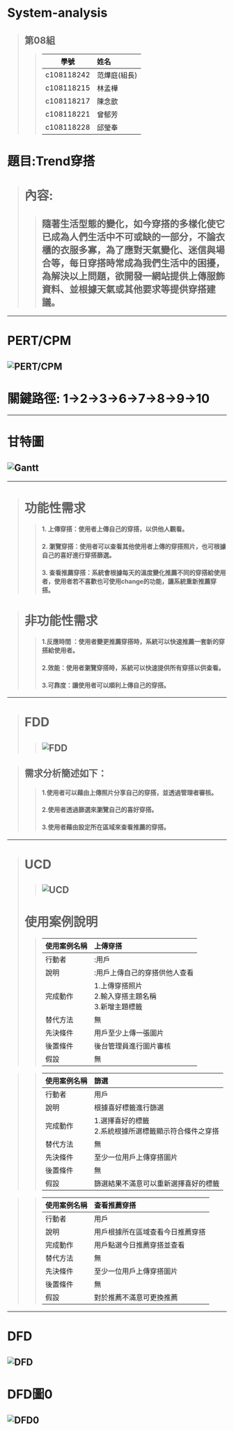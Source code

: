 # System-analysis

>## 第08組
>>  學號       |  姓名   
>> ------------|:-----
>> c108118242  | 范燁庭(組長)
>> c108118215  | 林孟樺
>> c108118217  | 陳念歆
>> c108118221  | 曾郁芳
>> c108118228  | 邱瑩奉

# 題目:Trend穿搭
># 內容:
>>## 隨著生活型態的變化，如今穿搭的多樣化使它已成為人們生活中不可或缺的一部分，不論衣櫃的衣服多寡，為了應對天氣變化、迷信與場合等，每日穿搭時常成為我們生活中的困擾，為解決以上問題，欲開發一網站提供上傳服飾資料、並根據天氣或其他要求等提供穿搭建議。
------------------------------------------

# PERT/CPM
## ![PERT/CPM](FinalProjectPert.jpeg)
# 關鍵路徑:  1->2->3->6->7->8->9->10

------------------------------------------
# 甘特圖
## ![Gantt](FinalProjectGantt.jpg) 

------------------------------------------


># 功能性需求    
>>####  1. 上傳穿搭：使用者上傳自己的穿搭，以供他人觀看。
>>####  2. 瀏覽穿搭：使用者可以查看其他使用者上傳的穿搭照片，也可根據自己的喜好進行穿搭篩選。
>>####  3. 查看推薦穿搭：系統會根據每天的溫度變化推薦不同的穿搭給使用者，使用者若不喜歡也可使用change的功能，讓系統重新推薦穿搭。

># 非功能性需求
>>####  1.反應時間 ：使用者變更推薦穿搭時，系統可以快速推薦一套新的穿搭給使用者。
>>####  2.效能：使用者瀏覽穿搭時，系統可以快速提供所有穿搭以供查看。
>>####  3.可靠度：讓使用者可以順利上傳自己的穿搭。
------------------------------------------
># FDD
>>## ![FDD](TrendFDD.jpg)

>## 需求分析簡述如下：
>>#### 1.使用者可以藉由上傳照片分享自己的穿搭，並透過管理者審核。
>>#### 2.使用者透過篩選來瀏覽自己的喜好穿搭。
>>#### 3.使用者藉由設定所在區域來查看推薦的穿搭。
 
--------------------------------------------
># UCD
>>## ![UCD](TrendUCD.JPG)
># 使用案例說明
>>  使用案例名稱    |     上傳穿搭
>> ------------|:-----
>> 行動者       |:用戶
>> 說明         |:用戶上傳自己的穿搭供他人查看
>> 完成動作     | 1.上傳穿搭照片<br>2.輸入穿搭主題名稱<br> 3.新增主題標籤
>> 替代方法     |  無
>> 先決條件     | 用戶至少上傳一張圖片
>> 後置條件     | 後台管理員進行圖片審核
>> 假設         | 無

>>  使用案例名稱    |     篩選
>> ------------|:-----
>> 行動者       | 用戶
>> 說明         | 根據喜好標籤進行篩選
>> 完成動作     | 1.選擇喜好的標籤<br>2.系統根據所選標籤顯示符合條件之穿搭
>> 替代方法     | 無
>> 先決條件     | 至少一位用戶上傳穿搭圖片
>> 後置條件     | 無
>> 假設         | 篩選結果不滿意可以重新選擇喜好的標籤

>>  使用案例名稱    |     查看推薦穿搭
>> ------------|:-----
>> 行動者       | 用戶
>> 說明         | 用戶根據所在區域查看今日推薦穿搭
>> 完成動作     | 用戶點選今日推薦穿搭並查看
>> 替代方法     | 無
>> 先決條件     | 至少一位用戶上傳穿搭圖片
>> 後置條件     | 無
>> 假設         | 對於推薦不滿意可更換推薦
----------------------------------------------------------------------
# DFD
## ![DFD](DFD0.jpg)

# DFD圖0
## ![DFD0](DFD.jpg)
